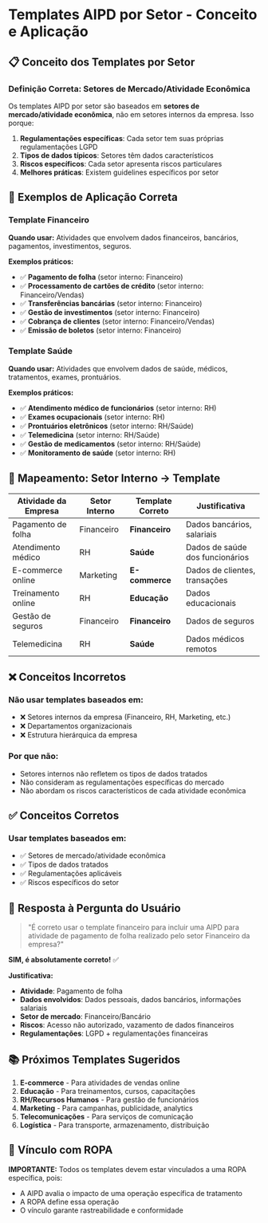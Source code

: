 # Templates AIPD por Setor - Conceito e Aplicação

## 📋 Conceito dos Templates por Setor

### **Definição Correta: Setores de Mercado/Atividade Econômica**

Os templates AIPD por setor são baseados em **setores de mercado/atividade econômica**, não em setores internos da empresa. Isso porque:

1. **Regulamentações específicas**: Cada setor tem suas próprias regulamentações LGPD
2. **Tipos de dados típicos**: Setores têm dados característicos
3. **Riscos específicos**: Cada setor apresenta riscos particulares
4. **Melhores práticas**: Existem guidelines específicos por setor

## 🎯 Exemplos de Aplicação Correta

### **Template Financeiro**

**Quando usar:** Atividades que envolvem dados financeiros, bancários, pagamentos, investimentos, seguros.

**Exemplos práticos:**

- ✅ **Pagamento de folha** (setor interno: Financeiro)
- ✅ **Processamento de cartões de crédito** (setor interno: Financeiro/Vendas)
- ✅ **Transferências bancárias** (setor interno: Financeiro)
- ✅ **Gestão de investimentos** (setor interno: Financeiro)
- ✅ **Cobrança de clientes** (setor interno: Financeiro/Vendas)
- ✅ **Emissão de boletos** (setor interno: Financeiro)

### **Template Saúde**

**Quando usar:** Atividades que envolvem dados de saúde, médicos, tratamentos, exames, prontuários.

**Exemplos práticos:**

- ✅ **Atendimento médico de funcionários** (setor interno: RH)
- ✅ **Exames ocupacionais** (setor interno: RH)
- ✅ **Prontuários eletrônicos** (setor interno: RH/Saúde)
- ✅ **Telemedicina** (setor interno: RH/Saúde)
- ✅ **Gestão de medicamentos** (setor interno: RH/Saúde)
- ✅ **Monitoramento de saúde** (setor interno: RH)

## 🔄 Mapeamento: Setor Interno → Template

| Atividade da Empresa | Setor Interno | Template Correto | Justificativa |
|---------------------|---------------|------------------|---------------|
| Pagamento de folha | Financeiro | **Financeiro** | Dados bancários, salariais |
| Atendimento médico | RH | **Saúde** | Dados de saúde dos funcionários |
| E-commerce online | Marketing | **E-commerce** | Dados de clientes, transações |
| Treinamento online | RH | **Educação** | Dados educacionais |
| Gestão de seguros | Financeiro | **Financeiro** | Dados de seguros |
| Telemedicina | RH | **Saúde** | Dados médicos remotos |

## ❌ Conceitos Incorretos

### **Não usar templates baseados em:**

- ❌ Setores internos da empresa (Financeiro, RH, Marketing, etc.)
- ❌ Departamentos organizacionais
- ❌ Estrutura hierárquica da empresa

### **Por que não:**

- Setores internos não refletem os tipos de dados tratados
- Não consideram as regulamentações específicas do mercado
- Não abordam os riscos característicos de cada atividade econômica

## ✅ Conceitos Corretos

### **Usar templates baseados em:**

- ✅ Setores de mercado/atividade econômica
- ✅ Tipos de dados tratados
- ✅ Regulamentações aplicáveis
- ✅ Riscos específicos do setor

## 🎯 Resposta à Pergunta do Usuário

> "É correto usar o template financeiro para incluir uma AIPD para atividade de pagamento de folha realizado pelo setor Financeiro da empresa?"

**SIM, é absolutamente correto!** ✅

**Justificativa:**

- **Atividade**: Pagamento de folha
- **Dados envolvidos**: Dados pessoais, dados bancários, informações salariais
- **Setor de mercado**: Financeiro/Bancário
- **Riscos**: Acesso não autorizado, vazamento de dados financeiros
- **Regulamentações**: LGPD + regulamentações financeiras

## 📚 Próximos Templates Sugeridos

1. **E-commerce** - Para atividades de vendas online
2. **Educação** - Para treinamentos, cursos, capacitações
3. **RH/Recursos Humanos** - Para gestão de funcionários
4. **Marketing** - Para campanhas, publicidade, analytics
5. **Telecomunicações** - Para serviços de comunicação
6. **Logística** - Para transporte, armazenamento, distribuição

## 🔗 Vínculo com ROPA

**IMPORTANTE:** Todos os templates devem estar vinculados a uma ROPA específica, pois:

- A AIPD avalia o impacto de uma operação específica de tratamento
- A ROPA define essa operação
- O vínculo garante rastreabilidade e conformidade
